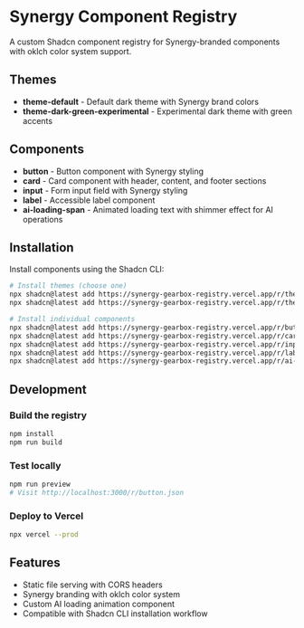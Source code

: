 # Synergy Component Registry

A custom Shadcn component registry for Synergy-branded components with oklch color system support.

## Themes

- **theme-default** - Default dark theme with Synergy brand colors
- **theme-dark-green-experimental** - Experimental dark theme with green accents

## Components

- **button** - Button component with Synergy styling
- **card** - Card component with header, content, and footer sections
- **input** - Form input field with Synergy styling
- **label** - Accessible label component
- **ai-loading-span** - Animated loading text with shimmer effect for AI operations

## Installation

Install components using the Shadcn CLI:

```bash
# Install themes (choose one)
npx shadcn@latest add https://synergy-gearbox-registry.vercel.app/r/theme-default.json
npx shadcn@latest add https://synergy-gearbox-registry.vercel.app/r/theme-dark-green-experimental.json

# Install individual components
npx shadcn@latest add https://synergy-gearbox-registry.vercel.app/r/button.json
npx shadcn@latest add https://synergy-gearbox-registry.vercel.app/r/card.json
npx shadcn@latest add https://synergy-gearbox-registry.vercel.app/r/input.json
npx shadcn@latest add https://synergy-gearbox-registry.vercel.app/r/label.json
npx shadcn@latest add https://synergy-gearbox-registry.vercel.app/r/ai-loading-span.json
```

## Development

### Build the registry

```bash
npm install
npm run build
```

### Test locally

```bash
npm run preview
# Visit http://localhost:3000/r/button.json
```

### Deploy to Vercel

```bash
npx vercel --prod
```

## Features

- Static file serving with CORS headers
- Synergy branding with oklch color system
- Custom AI loading animation component
- Compatible with Shadcn CLI installation workflow